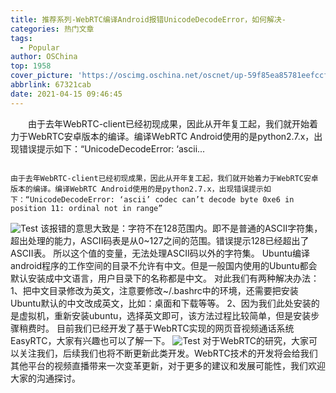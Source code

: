 ```yaml
---
title: 推荐系列-WebRTC编译Android报错UnicodeDecodeError，如何解决-
categories: 热门文章
tags:
  - Popular
author: OSChina
top: 1958
cover_picture: 'https://oscimg.oschina.net/oscnet/up-59f85ea85781eefccf269163128a601dccd.png'
abbrlink: 67321cab
date: 2021-04-15 09:46:45
---
```


&emsp;&emsp;由于去年WebRTC-client已经初现成果，因此从开年复工起，我们就开始着力于WebRTC安卓版本的编译。编译WebRTC Android使用的是python2.7.x，出现错误提示如下：“UnicodeDecodeError: ‘ascii...
<!-- more -->

                                                                                                                                                                                        由于去年WebRTC-client已经初现成果，因此从开年复工起，我们就开始着力于WebRTC安卓版本的编译。编译WebRTC Android使用的是python2.7.x，出现错误提示如下：“UnicodeDecodeError: ‘ascii’ codec can’t decode byte 0xe6 in position 11: ordinal not in range” 
![Test](https://oscimg.oschina.net/oscnet/up-59f85ea85781eefccf269163128a601dccd.png  'WebRTC编译Android报错UnicodeDecodeError，如何解决-') 
该报错的意思大致是：字符不在128范围内。即不是普通的ASCII字符集，超出处理的能力，ASCII码表是从0~127之间的范围。错误提示128已经超出了ASCII表。 
所以这个值的变量，无法处理ASCII码以外的字符集。 
Ubuntu编译android程序的工作空间的目录不允许有中文。但是一般国内使用的Ubuntu都会默认安装成中文语言，用户目录下的名称都是中文。 
对此我们有两种解决办法： 
1、把中文目录修改为英文，注意要修改~/.bashrc中的环境，还需要把安装Ubuntu默认的中文改成英文，比如：桌面和下载等等。 2、因为我们此处安装的是虚拟机，重新安装ubuntu，选择英文即可，该方法过程比较简单，但是安装步骤稍费时。 
目前我们已经开发了基于WebRTC实现的网页音视频通话系统EasyRTC，大家有兴趣也可以了解一下。 
![Test](https://oscimg.oschina.net/oscnet/up-59f85ea85781eefccf269163128a601dccd.png  'WebRTC编译Android报错UnicodeDecodeError，如何解决-') 
对于WebRTC的研究，大家可以关注我们，后续我们也将不断更新此类开发。WebRTC技术的开发将会给我们其他平台的视频直播带来一次变革更新，对于更多的建议和发展可能性，我们欢迎大家的沟通探讨。  
                                        